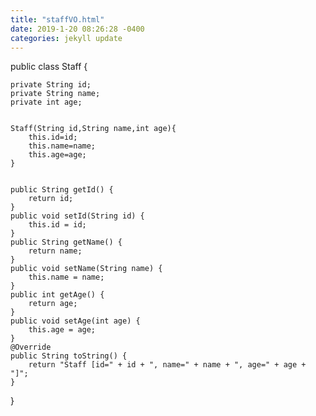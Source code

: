 ```yaml
---
title: "staffVO.html"
date: 2019-1-20 08:26:28 -0400
categories: jekyll update
---
```



public class Staff {

	private String id;
	private String name;
	private int age;
	
	
	Staff(String id,String name,int age){
		this.id=id;
		this.name=name;
		this.age=age;
	}
	
	
	public String getId() {
		return id;
	}
	public void setId(String id) {
		this.id = id;
	}
	public String getName() {
		return name;
	}
	public void setName(String name) {
		this.name = name;
	}
	public int getAge() {
		return age;
	}
	public void setAge(int age) {
		this.age = age;
	}
	@Override
	public String toString() {
		return "Staff [id=" + id + ", name=" + name + ", age=" + age + "]";
	}
	
}
